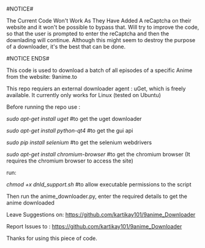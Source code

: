 #NOTICE#

The Current Code Won't Work As They Have Added A reCaptcha on their website and it won't be possible to bypass that.
Will try to improve the code, so that the user is prompted to enter the reCaptcha and then the downlading will continue. Although this might seem to destroy the purpose of a downloader, it's the best that can be done.

#NOTICE ENDS#

This code is used to download a batch of all episodes of a specific Anime from the website: 9anime.to

This repo requiers an external downloader agent : uGet, which is freely available.
It currently only works for Linux (tested on Ubuntu)

Before running the repo use :


*sudo apt-get install uget*    #to get the uget downloader

*sudo apt-get install python-qt4* #to get the gui api

*sudo pip install selenium*	#to get the selenium webdrivers

*sudo apt-get install chromium-browser* #to get the chromium browser (It requires the chromium browser to access the site)

run:

*chmod +x dnld_support.sh*  #to allow executable permissions to the script


Then run the anime_downloader.py, enter the required details to get the anime downloaded


Leave Suggestions on: https://github.com/kartikay101/9anime_Downloader

Report Issues to : https://github.com/kartikay101/9anime_Downloader

Thanks for using this piece of code.
